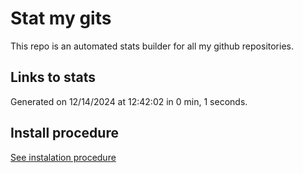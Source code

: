 # Stat my gits

This repo is an automated stats builder for all my github repositories.

## Links to stats


Generated on 12/14/2024 at 12:42:02 in 0 min, 1 seconds.

## Install procedure

[See instalation procedure](./src/install.md)

